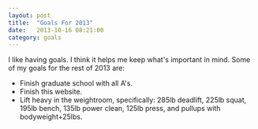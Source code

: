 ```yaml
---
layout: post
title:  "Goals For 2013"
date:   2013-10-16 08:21:00
category: goals
---
```

I like having goals. I think it helps me keep what's important in mind. Some of my goals for the rest of 2013 are:

* Finish graduate school with all A's.
* Finish this website.
* Lift heavy in the weightroom, specifically: 285lb deadlift, 225lb squat, 195lb bench, 135lb power clean, 125lb press, and pullups with bodyweight+25lbs.
